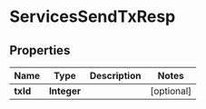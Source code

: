 

# ServicesSendTxResp


## Properties

| Name | Type | Description | Notes |
|------------ | ------------- | ------------- | -------------|
|**txId** | **Integer** |  |  [optional] |




